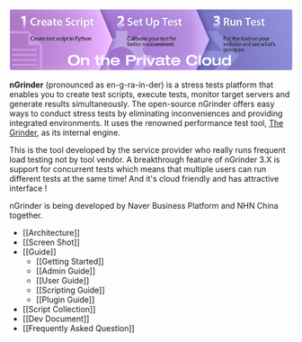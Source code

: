 ![logo](assets/Home-ac3b2.png)

**nGrinder** (pronounced as en-g-ra-in-der) is a stress tests platform that enables you to create test scripts, execute tests, monitor target servers and generate results simultaneously. The open-source nGrinder offers easy ways to conduct stress tests by eliminating inconveniences and providing integrated environments. It uses the renowned performance test tool, [The Grinder](http://grinder.sourceforge.net/), as its internal engine.

This is the tool developed by the service provider who really runs frequent load testing not by tool vendor. A breakthrough feature of nGrinder 3.X is support for concurrent tests which means that multiple users can run different tests at the same time! And it's cloud friendly and has attractive interface !

nGrinder is being developed by Naver Business Platform and NHN China together.

- [[Architecture]]
- [[Screen Shot]]
- [[Guide]]
    - [[Getting Started]]
    - [[Admin Guide]]
    - [[User Guide]]
    - [[Scripting Guide]]
    - [[Plugin Guide]]
- [[Script Collection]]
- [[Dev Document]]
- [[Frequently Asked Question]]
